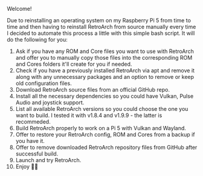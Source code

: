 Welcome!

Due to reinstalling an operating system on my Raspberry Pi 5 from time to time and then having to reinstall RetroArch from source manually every time I decided to automate this process a little with this simple bash script. It will do the following for you:
1. Ask if you have any ROM and Core files you want to use with RetroArch and offer you to manually copy those files into the corresponding ROM and Cores folders it'll create for you if needed.
2. Check if you have a previously installed RetroArch via apt and remove it along with any unnecessary packages and an option to remove or keep old configuration files.
3. Download RetroArch source files from an official GitHub repo.
4. Install all the necessary dependencies so you could have Vulkan, Pulse Audio and joystick support.
5. List all available RetroArch versions so you could choose the one you want to build. I tested it with v1.8.4 and v1.9.9 - the latter is recommeded.  
6. Build RetroArch properly to work on a Pi 5 with Vulkan and Wayland.
7. Offer to restore your RetroArch config, ROM and Cores from a backup if you have it.
8. Offer to remove downloaded RetroArch repository files from GitHub after successful build.
9. Launch and try RetroArch. 
10. Enjoy 🙌🏻
